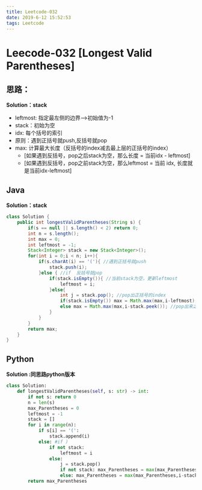 ```yaml
---
title: Leetcode-032
date: 2019-6-12 15:52:53
tags: Leetcode
---
```


# Leecode-032 [Longest Valid Parentheses]

## 思路：

**Solution：stack**

- leftmost:  指定最左侧的边界-->初始值为-1
- stack：初始为空
- idx:     每个括号的索引
- 原则：遇到正括号就push,反括号就pop
- max:   计算最大长度（反括号的index减去最上层的正括号的index）
  - [如果遇到反括号，pop之后stack为空，那么长度 = 当前idx - leftmost]
  - [如果遇到反括号，pop之前stack为空，那么leftmost = 当前 idx, 长度就是当前idx-leftmost]

<!--more-->



## Java

**Solution：stack**

```java
class Solution {
    public int longestValidParentheses(String s) {
        if(s == null || s.length() < 2) return 0;
        int n = s.length();
        int max = 0;
        int leftmost = -1;
        Stack<Integer> stack = new Stack<Integer>();
        for(int i = 0;i < n; i++){
            if(s.charAt(i) == '('){ //遇到正括号就push
                stack.push(i);
            }else { //if  反括号就pop
                if(stack.isEmpty()){ //当前stack为空，更新leftmost
                    leftmost = i;
                }else{
                    int j = stack.pop(); //pop出正括号的index
                    if(stack.isEmpty()) max = Math.max(max,i-leftmost); //pop出来之后为空
                    else max = Math.max(max,i-stack.peek()); //pop出来之后不为空
                }
            }
        }
        return max;
    }
}

```





## Python 



**Solution :同思路python版本**

```python
class Solution:
    def longestValidParentheses(self, s: str) -> int:
        if not s: return 0
        n = len(s)
        max_Parentheses = 0
        leftmost = -1
        stack = []
        for i in range(n):
            if s[i] == '(':
                stack.append(i)
            else: #if )
                if not stack:
                    leftmost = i
                else:
                    j = stack.pop()
                    if not stack: max_Parentheses = max(max_Parentheses,i-leftmost)
                    else: max_Parentheses = max(max_Parentheses,i-stack[-1])
        return max_Parentheses
```



